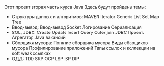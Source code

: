 Этот проект вторая часть курса Java
Здесь будут пройдены темы:
- Структуры данных и алгоритмов:
MAVEN
Iterator
Generic
List
Set
Map
Tree
- Ввод-вывод:
Ввод-вывод
Socket
Логирование
Сериализация
- SQL, JDBC:
Create Update Insert
Query
Outer join
JDBC
Проект. Агрегатор Java вакансий
- Сборщики мусора:
Понятие сборщика мусора
Виды сборщиков мусора
Профилирование приложений
Типы ссылок и коллекции на soft weak ссылках
- ОДД:
TDD
SRP
OCP
LSP
ISP
DIP
